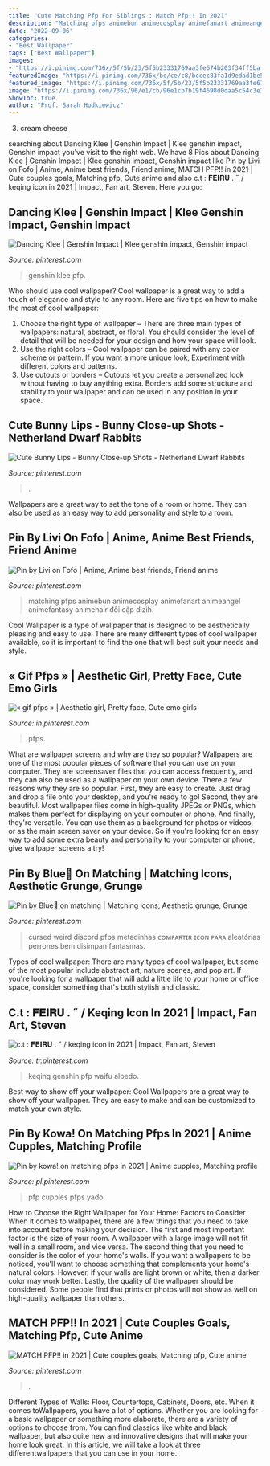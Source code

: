 ```yaml
---
title: "Cute Matching Pfp For Siblings : Match Pfp!! In 2021"
description: "Matching pfps animebun animecosplay animefanart animeangel animefantasy animehair đôi cặp dizih"
date: "2022-09-06"
categories:
- "Best Wallpaper"
tags: ["Best Wallpaper"]
images:
- "https://i.pinimg.com/736x/5f/5b/23/5f5b23331769aa3fe674b203f34ff5ba.jpg"
featuredImage: "https://i.pinimg.com/736x/bc/ce/c8/bccec83fa1d9edad1be5d0c62200030d.jpg"
featured_image: "https://i.pinimg.com/736x/5f/5b/23/5f5b23331769aa3fe674b203f34ff5ba.jpg"
image: "https://i.pinimg.com/736x/96/e1/cb/96e1cb7b19f4698d0daa5c54c3e2cb28.jpg"
ShowToc: true
author: "Prof. Sarah Hodkiewicz"
---
```



3. cream cheese 

	

		
searching about Dancing Klee | Genshin Impact | Klee genshin impact, Genshin impact you've visit to the right web. We have 8 Pics about Dancing Klee | Genshin Impact | Klee genshin impact, Genshin impact like Pin by Livi on Fofo | Anime, Anime best friends, Friend anime, MATCH PFP!! in 2021 | Cute couples goals, Matching pfp, Cute anime and also c.t : 𝐅𝐄𝐈𝐑𝐔 . ˝ / keqing icon in 2021 | Impact, Fan art, Steven. Here you go:
		
    
## Dancing Klee | Genshin Impact | Klee Genshin Impact, Genshin Impact

<img loading=lazy src="https://i.pinimg.com/736x/5f/5b/23/5f5b23331769aa3fe674b203f34ff5ba.jpg" onerror="this.onerror=null;this.src='https://tse2.mm.bing.net/th?id=OIP.YpFDADjhmCuy8ZTAV-yd3wHaFk&amp;pid=15.1';" alt="Dancing Klee | Genshin Impact | Klee genshin impact, Genshin impact">

_Source: pinterest.com_

>genshin klee pfp. 

	

Who should use cool wallpaper?
Cool wallpaper is a great way to add a touch of elegance and style to any room. Here are five tips on how to make the most of cool wallpaper: 
1) Choose the right type of wallpaper – There are three main types of wallpapers: natural, abstract, or floral. You should consider the level of detail that will be needed for your design and how your space will look. 
2) Use the right colors – Cool wallpaper can be paired with any color scheme or pattern. If you want a more unique look, Experiment with different colors and patterns. 
3) Use cutouts or borders – Cutouts let you create a personalized look without having to buy anything extra. Borders add some structure and stability to your wallpaper and can be used in any position in your space.

    
## Cute Bunny Lips - Bunny Close-up Shots - Netherland Dwarf Rabbits

<img loading=lazy src="https://i.pinimg.com/736x/b1/00/7a/b1007a355f245448336a495c61e151a2.jpg" onerror="this.onerror=null;this.src='https://tse4.mm.bing.net/th?id=OIP.z-Rlll8mFMrJx0kKBq_8owHaEK&amp;pid=15.1';" alt="Cute Bunny Lips - Bunny Close-up Shots - Netherland Dwarf Rabbits">

_Source: pinterest.com_

>. 

	

Wallpapers are a great way to set the tone of a room or home. They can also be used as an easy way to add personality and style to a room.

    
## Pin By Livi On Fofo | Anime, Anime Best Friends, Friend Anime

<img loading=lazy src="https://i.pinimg.com/736x/bc/ce/c8/bccec83fa1d9edad1be5d0c62200030d.jpg" onerror="this.onerror=null;this.src='https://tse1.mm.bing.net/th?id=OIP.15f6wjuu8YUOEQ08sFbu5wHaHa&amp;pid=15.1';" alt="Pin by Livi on Fofo | Anime, Anime best friends, Friend anime">

_Source: pinterest.com_

>matching pfps animebun animecosplay animefanart animeangel animefantasy animehair đôi cặp dizih. 

	

Cool Wallpaper is a type of wallpaper that is designed to be aesthetically pleasing and easy to use. There are many different types of cool wallpaper available, so it is important to find the one that will best suit your needs and style.

    
## « Gif Pfps » | Aesthetic Girl, Pretty Face, Cute Emo Girls

<img loading=lazy src="https://i.pinimg.com/736x/73/e8/c2/73e8c2f46767f2002ad372796c206484.jpg" onerror="this.onerror=null;this.src='https://tse2.mm.bing.net/th?id=OIP.knr0164ANoZVM9sbDeEYQAAAAA&amp;pid=15.1';" alt="« gif pfps » | Aesthetic girl, Pretty face, Cute emo girls">

_Source: in.pinterest.com_

>pfps. 

	

What are wallpaper screens and why are they so popular?
Wallpapers are one of the most popular pieces of software that you can use on your computer. They are screensaver files that you can access frequently, and they can also be used as a wallpaper on your own device. There a few reasons why they are so popular. First, they are easy to create. Just drag and drop a file onto your desktop, and you're ready to go! Second, they are beautiful. Most wallpaper files come in high-quality JPEGs or PNGs, which makes them perfect for displaying on your computer or phone. And finally, they're versatile. You can use them as a background for photos or videos, or as the main screen saver on your device. So if you're looking for an easy way to add some extra beauty and personality to your computer or phone, give wallpaper screens a try!

    
## Pin By Blue💙 On Matching | Matching Icons, Aesthetic Grunge, Grunge

<img loading=lazy src="https://i.pinimg.com/736x/3a/a8/7f/3aa87f55f166af49f0db1800e2b14770.jpg" onerror="this.onerror=null;this.src='https://tse4.mm.bing.net/th?id=OIP.KjcWEO50aMot3BXK3j-cfAHaHP&amp;pid=15.1';" alt="Pin by Blue💙 on matching | Matching icons, Aesthetic grunge, Grunge">

_Source: pinterest.com_

>cursed weird discord pfps metadinhas ᴄᴏᴍᴘᴀʀᴛɪʀ ɪᴄᴏɴ ᴘᴀʀᴀ aleatórias perrones bem disimpan fantasmas. 

	

Types of cool wallpaper:
There are many types of cool wallpaper, but some of the most popular include abstract art, nature scenes, and pop art. If you're looking for a wallpaper that will add a little life to your home or office space, consider something that's both stylish and classic.

    
## C.t : 𝐅𝐄𝐈𝐑𝐔 . ˝ / Keqing Icon In 2021 | Impact, Fan Art, Steven

<img loading=lazy src="https://i.pinimg.com/736x/a6/08/e4/a608e4dca173252b505cf07731c54e94.jpg" onerror="this.onerror=null;this.src='https://tse2.mm.bing.net/th?id=OIP.gjmZKXb9w0FQ1ppshG8wlgHaHa&amp;pid=15.1';" alt="c.t : 𝐅𝐄𝐈𝐑𝐔 . ˝ / keqing icon in 2021 | Impact, Fan art, Steven">

_Source: tr.pinterest.com_

>keqing genshin pfp waifu albedo. 

	

Best way to show off your wallpaper:
Cool Wallpapers are a great way to show off your wallpaper. They are easy to make and can be customized to match your own style.

    
## Pin By Kowa! On Matching Pfps In 2021 | Anime Cupples, Matching Profile

<img loading=lazy src="https://i.pinimg.com/736x/aa/d2/b6/aad2b6f2fc3956e584b6b8a970dd5eef.jpg" onerror="this.onerror=null;this.src='https://tse2.mm.bing.net/th?id=OIP.KDvV4Arig8gCIOiaO5c66gAAAA&amp;pid=15.1';" alt="Pin by kowa! on matching pfps in 2021 | Anime cupples, Matching profile">

_Source: pl.pinterest.com_

>pfp cupples pfps yado. 

	

How to Choose the Right Wallpaper for Your Home: Factors to Consider
When it comes to wallpaper, there are a few things that you need to take into account before making your decision. The first and most important factor is the size of your room. A wallpaper with a large image will not fit well in a small room, and vice versa. 
The second thing that you need to consider is the color of your home's walls. If you want a wallpapers to be noticed, you'll want to choose something that complements your home's natural colors. However, if your walls are light brown or white, then a darker color may work better. 
Lastly, the quality of the wallpaper should be considered. Some people find that prints or photos will not show as well on high-quality wallpaper than others.

    
## MATCH PFP!! In 2021 | Cute Couples Goals, Matching Pfp, Cute Anime

<img loading=lazy src="https://i.pinimg.com/736x/96/e1/cb/96e1cb7b19f4698d0daa5c54c3e2cb28.jpg" onerror="this.onerror=null;this.src='https://tse4.mm.bing.net/th?id=OIP._p6QIHUpO9H6Z1EOTs1klAHaIH&amp;pid=15.1';" alt="MATCH PFP!! in 2021 | Cute couples goals, Matching pfp, Cute anime">

_Source: pinterest.com_

>. 

	

Different Types of Walls: Floor, Countertops, Cabinets, Doors, etc.
When it comes toWallpapers, you have a lot of options. Whether you are looking for a basic wallpaper or something more elaborate, there are a variety of options to choose from. You can find classics like white and black wallpaper, but also quite new and innovative designs that will make your home look great. In this article, we will take a look at three differentwallpapers that you can use in your home.

